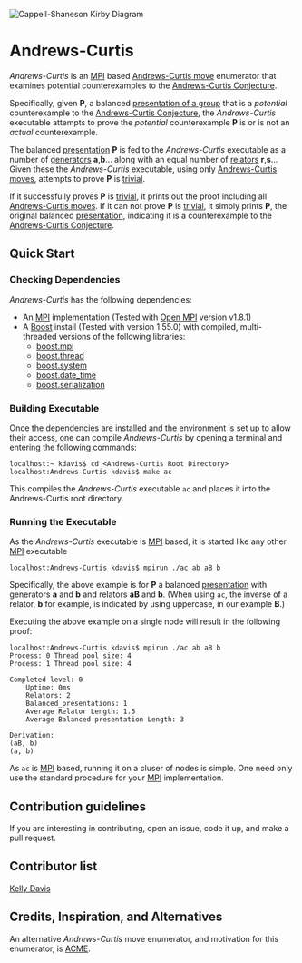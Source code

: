 ![Cappell-Shaneson Kirby Diagram](https://raw.github.com/KellyJDavis/Andrews-Curtis/master/Cappell-Shaneson_KirbyDiagram.png)

# Andrews-Curtis

*Andrews-Curtis* is an [MPI](http://en.wikipedia.org/wiki/Message_Passing_Interface) based [Andrews-Curtis move](http://www.jstor.org/stable/2033843) enumerator that examines potential counterexamples to the [Andrews-Curtis Conjecture](http://www.jstor.org/stable/2033843).

Specifically, given __P__, a balanced [presentation of a group](http://en.wikipedia.org/wiki/Presentation_of_a_group) that is a *potential* counterexample to the [Andrews-Curtis Conjecture](http://www.jstor.org/stable/2033843), the *Andrews-Curtis* executable attempts to prove the *potential* counterexample __P__ is or is not an *actual* counterexample.

The balanced [presentation](http://en.wikipedia.org/wiki/Presentation_of_a_group) __P__ is fed to the *Andrews-Curtis* executable as a number of [generators](http://en.wikipedia.org/wiki/Generating_set_of_a_group) __a__,__b__... along with an equal number of [relators](http://en.wikipedia.org/wiki/Presentation_of_a_group) __r__,__s__... Given these the *Andrews-Curtis* executable, using only [Andrews-Curtis moves](http://www.jstor.org/stable/2033843), attempts to prove __P__ is [trivial](http://en.wikipedia.org/wiki/Trivial_group).

If it successfully proves __P__ is [trivial](http://en.wikipedia.org/wiki/Trivial_group), it prints out the proof including all [Andrews-Curtis moves](http://www.jstor.org/stable/2033843). If it can not prove __P__ is [trivial](http://en.wikipedia.org/wiki/Trivial_group), it simply prints __P__, the original balanced [presentation](http://en.wikipedia.org/wiki/Presentation_of_a_group), indicating it is a counterexample to the [Andrews-Curtis Conjecture](http://www.jstor.org/stable/2033843).

## Quick Start

### Checking Dependencies

*Andrews-Curtis* has the following dependencies:

* An [MPI](http://en.wikipedia.org/wiki/Message_Passing_Interface) implementation (Tested with [Open MPI](http://www.open-mpi.org) version v1.8.1)
* A [Boost](http://www.boost.org) install (Tested with version 1.55.0) with compiled, multi-threaded versions of the following libraries:
  * [boost.mpi](http://www.boost.org/doc/libs/1_55_0/doc/html/mpi.html)
  * [boost.thread](http://www.boost.org/doc/libs/1_55_0/doc/html/thread.html)
  * [boost.system](http://www.boost.org/doc/libs/1_55_0/libs/system/doc/index.html)
  * [boost.date_time](http://www.boost.org/doc/libs/1_55_0/doc/html/date_time.html)
  * [boost.serialization](http://www.boost.org/doc/libs/1_55_0/libs/serialization/doc/index.html)

### Building Executable

Once the dependencies are installed and the environment is set up to allow their access, one can compile *Andrews-Curtis* by opening a terminal and entering the following commands:

```
localhost:~ kdavis$ cd <Andrews-Curtis Root Directory>
localhost:Andrews-Curtis kdavis$ make ac
```

This compiles the *Andrews-Curtis* executable `ac` and places it into the Andrews-Curtis root directory.

### Running the Executable

As the *Andrews-Curtis* executable is [MPI](http://en.wikipedia.org/wiki/Message_Passing_Interface) based, it is started like any other [MPI](http://en.wikipedia.org/wiki/Message_Passing_Interface) executable

```
localhost:Andrews-Curtis kdavis$ mpirun ./ac ab aB b
```

Specifically, the above example is for __P__ a balanced [presentation](http://en.wikipedia.org/wiki/Presentation_of_a_group) with generators __a__ and __b__ and relators __aB__ and __b__. (When using `ac`, the inverse of a relator, __b__ for example, is indicated by using uppercase, in our example __B__.)

Executing the above example on a single node will result in the following proof:

```
localhost:Andrews-Curtis kdavis$ mpirun ./ac ab aB b
Process: 0 Thread pool size: 4
Process: 1 Thread pool size: 4

Completed level: 0
	Uptime: 0ms
	Relators: 2
	Balanced_presentations: 1
	Average Relator Length: 1.5
	Average Balanced presentation Length: 3

Derivation:
(aB, b)
(a, b)
```

As `ac` is [MPI](http://en.wikipedia.org/wiki/Message_Passing_Interface) based, running it on a cluser of nodes is simple. One need only use the standard procedure for your [MPI](http://en.wikipedia.org/wiki/Message_Passing_Interface) implementation.

## Contribution guidelines

If you are interesting in contributing, open an issue, code it up, and make a pull request.

## Contributor list

[Kelly Davis](https://github.com/KellyJDavis)

## Credits, Inspiration, and Alternatives

An alternative *Andrews-Curtis* move enumerator, and motivation for this enumerator, is [ACME](http://staff.itee.uq.edu.au/havas/ACME/).
